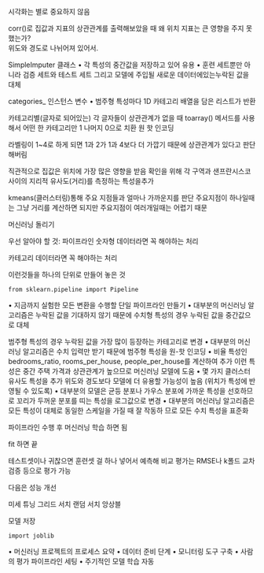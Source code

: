시각화는 별로 중요하지 않음

corr()로 집값과 지표의 상관관계를 출력해보았을 때 왜 위치 지표는 큰 영향을 주지 못했는가?    
위도와 경도로 나뉘어져 있어서.

SimpleImputer 클래스
• 각 특성의 중간값을 저장하고 있어 유용
• 훈련 세트뿐만 아니라 검증 세트와 테스트 세트 그리고 모델에 주입될 새로운 데이터에있는누락된 값을 대체


categories_ 인스턴스 변수
• 범주형 특성마다 1D 카테고리 배열을 담은 리스트가 반환

카테고리별(글자로 되어있는) 각 글자들이 상관관계가 없을 때
toarray() 메서드를 사용해서 어떤 한 카테고리만 1 나머지 0으로 치환
원 핫 인코딩

라벨링이 1~4로 하게 되면 1과 2가 1과 4보다 더 가깝기 때문에 상관관계가 있다고 판단해버림



직관적으로 집값은 위치에 가장 많은 영향을 받음
확인을 위해 각 구역과 샌프란시스코 사이의 지리적 유사도(거리)를 측정하는 특성을추가

kmeans(클러스터링)통해 주요 지점들과 얼마나 가까운지를 판단
주요지점이 하나일때는 그냥 거리를 계산하면 되지만 주요지점이 여러개일때는 어렵기 때문


머신러닝 돌리기

우선 알아야 할 것: 파이프라인
숫자형 데이터라면 꼭 해야하는 처리

카테고리 데이터라면 꼭 해야하는 처리

이런것들을 하나의 단위로 만들어 놓은 것

```
from sklearn.pipeline import Pipeline
```

• 지금까지 실험한 모든 변환을 수행할 단일 파이프라인 만들기
• 대부분의 머신러닝 알고리즘은 누락된 값을 기대하지 않기 때문에 수치형 특성의 경우
누락된 값을 중간값으로 대체

범주형 특성의 경우 누락된 값을 가장 많이 등장하는 카테고리로 변경
• 대부분의 머신러닝 알고리즘은 수치 입력만 받기 때문에 범주형 특성을 원-핫 인코딩
• 비율 특성인 bedrooms_ratio, rooms_per_house, people_per_house를 계산하여 추가
이런 특성은 중간 주택 가격과 상관관계가 높으므로 머신러닝 모델에 도움
• 몇 가지 클러스터 유사도 특성을 추가
위도와 경도보다 모델에 더 유용할 가능성이 높음 (위치가 특성에 반영될 수 있도록)
• 대부분의 모델은 균등 분포나 가우스 분포에 가까운 특성을 선호하므로 꼬리가 두꺼운
분포를 띠는 특성을 로그값으로 변경
• 대부분의 머신러닝 알고리즘은 모든 특성이 대체로 동일한 스케일을 가질 때 잘 작동하
므로 모든 수치 특성을 표준화

파이프라인 수행 후 머신러닝 학습 하면 됨

fit 하면 끝

테스트셋이나 귀찮으면 훈련셋 걸 하나 넣어서 예측해 비교
평가는 RMSE나 k폴드 교차 검증 등으로 평가 가능

다음은 성능 개선

미세 튜닝
그리드 서치
랜덤 서치
앙상블


모델 저장

```
import joblib
```

• 머신러닝 프로젝트의 프로세스 요약
• 데이터 준비 단계
• 모니터링 도구 구축
• 사람의 평가 파이프라인 세팅
• 주기적인 모델 학습 자동
